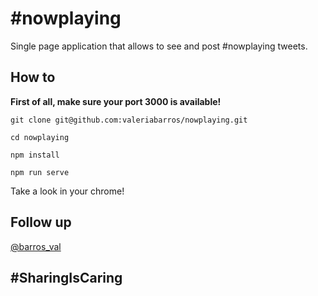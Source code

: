 # #nowplaying
Single page application that allows to see and post #nowplaying tweets.


## How to

**First of all, make sure your port 3000 is available!**

```git clone git@github.com:valeriabarros/nowplaying.git```

```cd nowplaying```

```npm install```

```npm run serve```

Take a look in your chrome!

## Follow up

[@barros_val](https://www.twitter.com/barros_val)

## #SharingIsCaring
